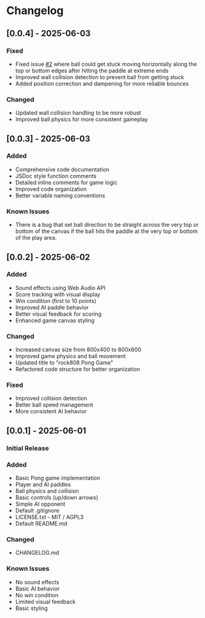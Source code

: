 # Changelog

## [0.0.4] - 2025-06-03
### Fixed
- Fixed issue [#2](https://github.com/david-slimp/pong/issues/2) where ball could get stuck moving horizontally along the top or bottom edges after hitting the paddle at extreme ends
- Improved wall collision detection to prevent ball from getting stuck
- Added position correction and dampening for more reliable bounces

### Changed
- Updated wall collision handling to be more robust
- Improved ball physics for more consistent gameplay


## [0.0.3] - 2025-06-03
### Added
- Comprehensive code documentation
- JSDoc style function comments
- Detailed inline comments for game logic
- Improved code organization
- Better variable naming conventions

### Known Issues
- There is a bug that set ball direction to be straight across the very top or bottom of the canvas if the ball hits the paddle at the very top or bottom of the play area.


## [0.0.2] - 2025-06-02
### Added
- Sound effects using Web Audio API
- Score tracking with visual display
- Win condition (first to 10 points)
- Improved AI paddle behavior
- Better visual feedback for scoring
- Enhanced game canvas styling

### Changed
- Increased canvas size from 800x400 to 800x600
- Improved game physics and ball movement
- Updated title to "rock808 Pong Game"
- Refactored code structure for better organization

### Fixed
- Improved collision detection
- Better ball speed management
- More consistent AI behavior


## [0.0.1] - 2025-06-01
### Initial Release

### Added
- Basic Pong game implementation
- Player and AI paddles
- Ball physics and collision
- Basic controls (up/down arrows)
- Simple AI opponent
- Default .gitignore
- LICENSE.txt - MIT / AGPL3
- Default README.md

### Changed
- CHANGELOG.md

### Known Issues
- No sound effects
- Basic AI behavior
- No win condition
- Limited visual feedback
- Basic styling
